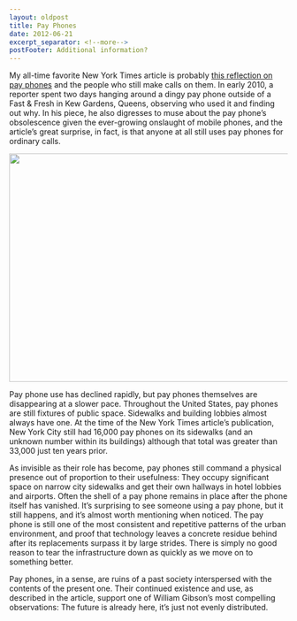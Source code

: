 ```yaml
---
layout: oldpost
title: Pay Phones
date: 2012-06-21
excerpt_separator: <!--more-->
postFooter: Additional information?
---
```


My all-time favorite New York Times article is probably <a href="http://www.nytimes.com/2010/02/13/nyregion/13payphone.html?pagewanted=all">this reflection on pay phones</a> and the people who still make calls on them. In early 2010, a reporter spent two days hanging around a dingy pay phone outside of a Fast &amp; Fresh in Kew Gardens, Queens, observing who used it and finding out why. In his piece, he also digresses to muse about the pay phone’s obsolescence given the ever-growing onslaught of mobile phones, and the article’s great surprise, in fact, is that anyone at all still uses pay phones for ordinary calls.
<p style="text-align:center;"><a href="http://kneelingbus.files.wordpress.com/2012/06/1-1285603544-the-state-of-americas-pay-phones-everywhere.jpg"><img class="aligncenter size-full wp-image-215" style="border-style:initial;border-color:initial;border-width:0;margin:0;" title="payphone" src="http://kneelingbus.files.wordpress.com/2012/06/1-1285603544-the-state-of-americas-pay-phones-everywhere.jpg" alt="" width="550" height="413" /></a></p>
Pay phone use has declined rapidly, but pay phones themselves are disappearing at a slower pace. Throughout the United States, pay phones are still fixtures of public space. Sidewalks and building lobbies almost always have one. At the time of the New York Times article’s publication, New York City still had 16,000 pay phones on its sidewalks (and an unknown number within its buildings) although that total was greater than 33,000 just ten years prior.

As invisible as their role has become, pay phones still command a physical presence out of proportion to their usefulness: They occupy significant space on narrow city sidewalks and get their own hallways in hotel lobbies and airports. Often the shell of a pay phone remains in place after the phone itself has vanished. It’s surprising to see someone using a pay phone, but it still happens, and it’s almost worth mentioning when noticed. The pay phone is still one of the most consistent and repetitive patterns of the urban environment, and proof that technology leaves a concrete residue behind after its replacements surpass it by large strides. There is simply no good reason to tear the infrastructure down as quickly as we move on to something better.

Pay phones, in a sense, are ruins of a past society interspersed with the contents of the present one. Their continued existence and use, as described in the article, support one of William Gibson’s most compelling observations: The future is already here, it’s just not evenly distributed.